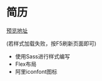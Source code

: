 # 简历

[预览地址](https://drinkeewu.github.io/resume/)

(若样式加载失败，按F5刷新页面即可)

- 使用Sass进行样式编写
- Flex布局
- 阿里iconfont图标